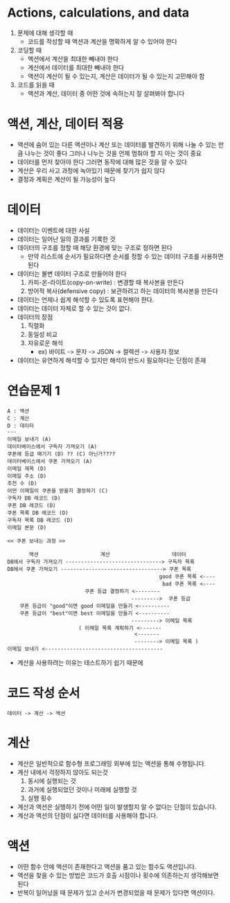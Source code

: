 # Actions, calculations, and data
1. 문제에 대해 생각할 때
   - 코드를 작성할 때 액션과 계산을 명확하게 알 수 있어야 한다
2. 코딩할 때
   - 액션에서 계산을 최대한 빼내야 한다
   - 계산에서 데이터를 최대한 빼내야 한다
   - 액션이 계산이 될 수 있는지, 계산은 데이터가 될 수 있는지 고민해야 함
3. 코드를 읽을 때
   - 액션과 계산, 데이터 중 어떤 것에 속하는지 잘 살펴봐야 합니다

# 액션, 계산, 데이터 적용
- 액션에 숨어 있는 다른 액션이나 계산 또는 데이터를 발견하기 위해 나눌 수 있는 만큼 나누는 것이 좋다 그러나 나누는 것을 언제 멈춰야 할 지 아는 것이 중요
- 데이터를 먼저 찾아야 한다 그러면 동작에 대해 많은 것을 알 수 있다
- 계산은 우리 사고 과정에 녹아있기 때문에 찾기가 쉽지 않다
- 결정과 계획은 계산이 될 가능성이 높다

# 데이터
- 데이터는 이벤트에 대한 사실
- 데이터는 일어난 일의 결과를 기록한 것
- 데이터의 구조를 정할 때 해당 환경에 맞는 구조로 정하면 된다
  - 만약 리스트에 순서가 필요하다면 순서를 정할 수 있는 데이터 구조를 사용하면 된다
- 데이터는 불변 데이터 구조로 만들어야 한다
  1. 카피-온-라이트(copy-on-write) : 변경할 때 복사본을 만든다
  2. 방어적 복사(defensive copy) : 보관하려고 하는 데이터의 복사본을 만든다
- 데이터는 언제나 쉽게 해석할 수 있도록 표현해야 한다.
- 데이터는 데이터 자체로 할 수 있는 것이 없다.
- 데이터의 장점
  1. 직렬화
  2. 동일성 비교
  3. 자유로운 해석
     - ex) 바이트 -> 문자 -> JSON -> 컬렉션 -> 사용자 정보
- 데이터는 유연하게 해석할 수 있지만 해석이 반드시 필요하다는 단점이 존재

# 연습문제 1
```
A : 액션
C : 계산
D : 데이터
---
이메일 보내기 (A)
데이터베이스에서 구독자 가져오기 (A)
쿠폰에 등급 매기기 (D) ?? (C) 아닌가????
데이터베이스에서 쿠폰 가져오기 (A)
이메일 제목 (D)
이메일 주소 (D)
추천 수 (D)
어떤 이메일이 쿠폰을 받을지 결정하기 (C)
구독자 DB 레코드 (D)
쿠폰 DB 레코드 (D)
쿠폰 목록 DB 레코드 (D)
구독자 목록 DB 레코드 (D)
이메일 본문 (D)
```
```
<< 쿠폰 보내는 과정 >> 

       액션                    계산                    데이터
DB에서 구독자 가져오기 -------------------------------> 구독자 목록
DB에서 쿠폰 가져오기 ---------------------------------> 쿠폰 목록
                                                 good 쿠폰 목록 <----
                                                  bad 쿠폰 목록 <----
                         쿠폰 등급 결정하기 <--------
                                        --------->  쿠폰 등급
    쿠폰 등급이 "good"이면 good 이메일을 만들기 <----------
    쿠폰 등급이 "best"이면 best 이메일을 만들기 <----------
                                        ---------> 이메일 목록
                       ( 이메일 목록 계획하기 <-------
                                         <-------
                                         --------> 이메일 목록 )
이메일 보내기 <--------------------------------------
```
- 계산을 사용하려는 이유는 테스트하기 쉽기 때문에

# 코드 작성 순서
```
데이터 -> 계산 -> 액션
```

# 계산
- 계산은 일반적으로 함수형 프로그래밍 외부에 있는 액션을 통해 수행됩니다.
- 계산 내에서 걱정하지 않아도 되는것
  1. 동시에 실행되는 것
  2. 과거에 실행되었던 것이나 미래에 실행할 것
  3. 실행 횟수
- 계산과 액션은 실행하기 전에 어떤 일이 발생할지 알 수 없다는 단점이 있습니다.
- 계산과 액션의 단점이 싫다면 데이터를 사용해야 합니다.

# 액션
- 어떤 함수 안에 액션이 존재한다고 액션을 품고 있는 함수도 액션입니다. 
- 액션을 찾을 수 있는 방법은 코드가 호출 시점이나 횟수에 의존하는지 생각해보면 된다
- 반복이 일어났을 때 문제가 있고 순서가 변경되었을 때 문제가 있다면 액션이다. 